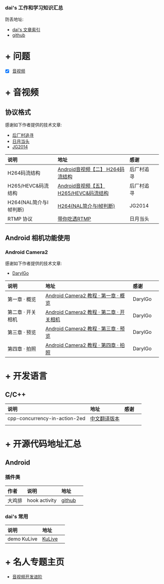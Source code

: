 
<h3> dai's 工作和学习知识汇总 </h3>

防丢地址: 
+ [dai's 文章索引](https://www.jianshu.com/p/3110212bde90)
+ [github](https://biuos.github.io/)

# + 问题
+ [x] [音视频](QA/AV_question.md)

# + 音视频

## 协议格式

感谢如下作者提供的技术文章: 
+ [后厂村追寻](https://www.jianshu.com/u/cf650eef973a)
+ [日月当头](https://www.jianshu.com/u/1bda0082f088)
+ [JG2014](https://www.cnblogs.com/yjg2014/)

| 说明                   | 地址                                                                            | 感谢       |  |
|:-----------------------|:--------------------------------------------------------------------------------|:-----------|:-|
| H264码流结构           | [Android音视频【二】 H264码流结构](https://www.jianshu.com/p/1e48b8695a92)      | 后厂村追寻 |  |
| H265/HEVC&码流结构     | [Android音视频【五】H265/HEVC&码流结构](https://www.jianshu.com/p/85ef926e8a00) | 后厂村追寻 |  |
| H264(NAL简介与I帧判断) | [H264(NAL简介与I帧判断)](https://www.cnblogs.com/yjg2014/p/6144977.html)        | JG2014     |  |
| RTMP 协议              | [带你吃透RTMP](https://www.jianshu.com/p/b2144f9bbe28)                          | 日月当头   |  |

## Android 相机功能使用

### Android Camera2 
感谢如下作者提供的技术文章: 
+ [DarylGo](https://www.jianshu.com/u/1bda0082f088)

| 说明              | 地址                                                                               | 感谢    |  |
|:------------------|:-----------------------------------------------------------------------------------|:--------|:-|
| 第一章 · 概览     | [Android Camera2 教程 · 第一章 · 概览](https://www.jianshu.com/p/9a2e66916fcb)     | DarylGo |  |
| 第二章 · 开关相机 | [Android Camera2 教程 · 第二章 · 开关相机](https://www.jianshu.com/p/df3c8683bb90) | DarylGo |  |
| 第三章 · 预览     | [Android Camera2 教程 · 第三章 · 预览](https://www.jianshu.com/p/067889611ae7)     | DarylGo |  |
| 第四章 · 拍照     | [Android Camera2 教程 · 第四章 · 拍照](https://www.jianshu.com/p/2ae0a737c686)     | DarylGo |  |

# + 开发语言

## C/C++

| 说明                          | 地址                                                                       | 感谢 |  |
|:------------------------------|:---------------------------------------------------------------------------|:-----|:-|
| cpp-concurrency-in-action-2ed | [中文翻译版本](https://downdemo.gitbook.io/cpp-concurrency-in-action-2ed/) |      |  |
|                               |                                                                            |      |  |


# + 开源代码地址汇总

## Android

### 插件类

| 作者   | 说明          | 地址                                                           |  |
|:-------|:--------------|:---------------------------------------------------------------|:-|
| 大鸡排 | hook activity | [github](https://github.com/BolexLiu/AndroidHookStartActivity) |  |

### dai's 常用

| 说明        | 地址                                      |  |
|:------------|:------------------------------------------|:-|
| demo KuLive | [KuLive](https://github.com/biuos/KuLive) |  |

# + 名人专题主页

+ [音视频开发进阶](https://glumes.com/)
